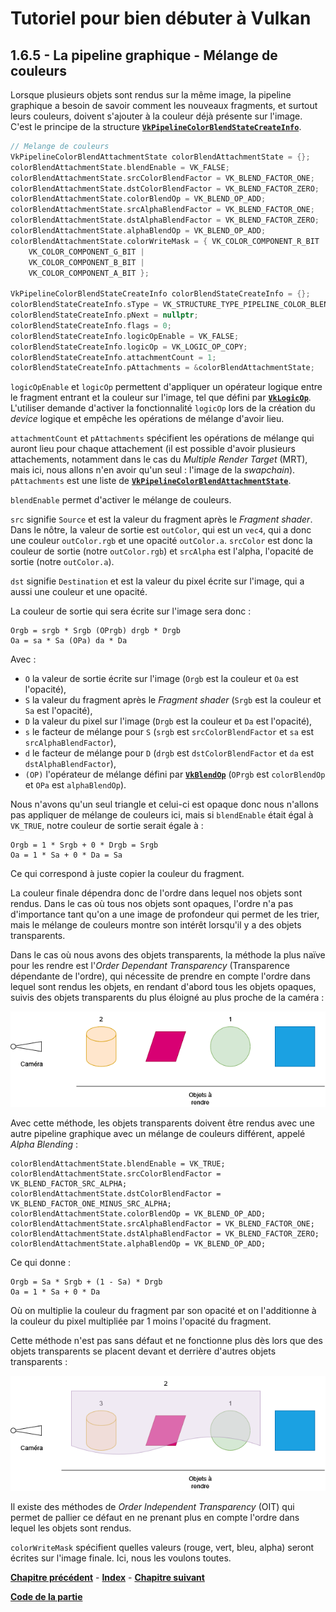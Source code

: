 # Tutoriel pour bien débuter à Vulkan
## 1.6.5 - La pipeline graphique - Mélange de couleurs

Lorsque plusieurs objets sont rendus sur la même image, la pipeline graphique a besoin de savoir comment les nouveaux fragments, et surtout leurs couleurs, doivent s'ajouter à la couleur déjà présente sur l'image. C'est le principe de la structure [**``VkPipelineColorBlendStateCreateInfo``**](https://registry.khronos.org/vulkan/specs/1.3-extensions/man/html/VkPipelineColorBlendStateCreateInfo.html).

```CPP
// Melange de couleurs
VkPipelineColorBlendAttachmentState colorBlendAttachmentState = {};
colorBlendAttachmentState.blendEnable = VK_FALSE;
colorBlendAttachmentState.srcColorBlendFactor = VK_BLEND_FACTOR_ONE;
colorBlendAttachmentState.dstColorBlendFactor = VK_BLEND_FACTOR_ZERO;
colorBlendAttachmentState.colorBlendOp = VK_BLEND_OP_ADD;
colorBlendAttachmentState.srcAlphaBlendFactor = VK_BLEND_FACTOR_ONE;
colorBlendAttachmentState.dstAlphaBlendFactor = VK_BLEND_FACTOR_ZERO;
colorBlendAttachmentState.alphaBlendOp = VK_BLEND_OP_ADD;
colorBlendAttachmentState.colorWriteMask = { VK_COLOR_COMPONENT_R_BIT |
	VK_COLOR_COMPONENT_G_BIT |
	VK_COLOR_COMPONENT_B_BIT |
	VK_COLOR_COMPONENT_A_BIT };

VkPipelineColorBlendStateCreateInfo colorBlendStateCreateInfo = {};
colorBlendStateCreateInfo.sType = VK_STRUCTURE_TYPE_PIPELINE_COLOR_BLEND_STATE_CREATE_INFO;
colorBlendStateCreateInfo.pNext = nullptr;
colorBlendStateCreateInfo.flags = 0;
colorBlendStateCreateInfo.logicOpEnable = VK_FALSE;
colorBlendStateCreateInfo.logicOp = VK_LOGIC_OP_COPY;
colorBlendStateCreateInfo.attachmentCount = 1;
colorBlendStateCreateInfo.pAttachments = &colorBlendAttachmentState;
```

``logicOpEnable`` et ``logicOp`` permettent d'appliquer un opérateur logique entre le fragment entrant et la couleur sur l'image, tel que défini par [**``VkLogicOp``**](https://registry.khronos.org/vulkan/specs/1.3-extensions/man/html/VkLogicOp.html). L'utiliser demande d'activer la fonctionnalité ``logicOp`` lors de la création du *device* logique et empêche les opérations de mélange d'avoir lieu.

``attachmentCount`` et ``pAttachments`` spécifient les opérations de mélange qui auront lieu pour chaque attachement (il est possible d'avoir plusieurs attachements, notamment dans le cas du *Multiple Render Target* (MRT), mais ici, nous allons n'en avoir qu'un seul : l'image de la *swapchain*). ``pAttachments`` est une liste de [**``VkPipelineColorBlendAttachmentState``**](https://registry.khronos.org/vulkan/specs/1.3-extensions/man/html/VkPipelineColorBlendAttachmentState.html).

``blendEnable`` permet d'activer le mélange de couleurs.

``src`` signifie ``Source`` et est la valeur du fragment après le *Fragment shader*. Dans le nôtre, la valeur de sortie est ``outColor``, qui est un ``vec4``, qui a donc une couleur ``outColor.rgb`` et une opacité ``outColor.a``. ``srcColor`` est donc la couleur de sortie (notre ``outColor.rgb``) et ``srcAlpha`` est l'alpha, l'opacité de sortie (notre ``outColor.a``).

``dst`` signifie ``Destination`` et est la valeur du pixel écrite sur l'image, qui a aussi une couleur et une opacité.

La couleur de sortie qui sera écrite sur l'image sera donc :

```
Orgb = srgb * Srgb (OPrgb) drgb * Drgb
Oa = sa * Sa (OPa) da * Da
```

Avec :
- ``O`` la valeur de sortie écrite sur l'image (``Orgb`` est la couleur et ``Oa`` est l'opacité),
- ``S`` la valeur du fragment après le *Fragment shader* (``Srgb`` est la couleur et ``Sa`` est l'opacité),
- ``D`` la valeur du pixel sur l'image (``Drgb`` est la couleur et ``Da`` est l'opacité),
- ``s`` le facteur de mélange pour ``S`` (``srgb`` est ``srcColorBlendFactor`` et ``sa`` est ``srcAlphaBlendFactor``),
- ``d`` le facteur de mélange pour ``D`` (``drgb`` est ``dstColorBlendFactor`` et ``da`` est ``dstAlphaBlendFactor``),
- ``(OP)`` l'opérateur de mélange défini par [**``VkBlendOp``**](https://registry.khronos.org/vulkan/specs/1.3-extensions/man/html/VkBlendOp.html) (``OPrgb`` est ``colorBlendOp`` et ``OPa`` est ``alphaBlendOp``).

Nous n'avons qu'un seul triangle et celui-ci est opaque donc nous n'allons pas appliquer de mélange de couleurs ici, mais si ``blendEnable`` était égal à ``VK_TRUE``, notre couleur de sortie serait égale à :

```
Orgb = 1 * Srgb + 0 * Drgb = Srgb
Oa = 1 * Sa + 0 * Da = Sa
```

Ce qui correspond à juste copier la couleur du fragment.

La couleur finale dépendra donc de l'ordre dans lequel nos objets sont rendus. Dans le cas où tous nos objets sont opaques, l'ordre n'a pas d'importance tant qu'on a une image de profondeur qui permet de les trier, mais le mélange de couleurs montre son intérêt lorsqu'il y a des objets transparents.

Dans le cas où nous avons des objets transparents, la méthode la plus naïve pour les rendre est l'*Order Dependant Transparency* (Transparence dépendante de l'ordre), qui nécessite de prendre en compte l'ordre dans lequel sont rendus les objets, en rendant d'abord tous les objets opaques, suivis des objets transparents du plus éloigné au plus proche de la caméra :

![Transparence dépendante de l'ordre](images/transparence_dependante_ordre.png)

Avec cette méthode, les objets transparents doivent être rendus avec une autre pipeline graphique avec un mélange de couleurs différent, appelé *Alpha Blending* :

```
colorBlendAttachmentState.blendEnable = VK_TRUE;
colorBlendAttachmentState.srcColorBlendFactor = VK_BLEND_FACTOR_SRC_ALPHA;
colorBlendAttachmentState.dstColorBlendFactor = VK_BLEND_FACTOR_ONE_MINUS_SRC_ALPHA;
colorBlendAttachmentState.colorBlendOp = VK_BLEND_OP_ADD;
colorBlendAttachmentState.srcAlphaBlendFactor = VK_BLEND_FACTOR_ONE;
colorBlendAttachmentState.dstAlphaBlendFactor = VK_BLEND_FACTOR_ZERO;
colorBlendAttachmentState.alphaBlendOp = VK_BLEND_OP_ADD;
```

Ce qui donne :

```
Orgb = Sa * Srgb + (1 - Sa) * Drgb
Oa = 1 * Sa + 0 * Da
```

Où on multiplie la couleur du fragment par son opacité et on l'additionne à la couleur du pixel multipliée par 1 moins l'opacité du fragment.

Cette méthode n'est pas sans défaut et ne fonctionne plus dès lors que des objets transparents se placent devant et derrière d'autres objets transparents :

![Défaut de la transparence dépendante de l'ordre](images/transparence_dependante_ordre_defaut.png)

Il existe des méthodes de *Order Independent Transparency* (OIT) qui permet de pallier ce défaut en ne prenant plus en compte l'ordre dans lequel les objets sont rendus.

``colorWriteMask`` spécifient quelles valeurs (rouge, vert, bleu, alpha) seront écrites sur l'image finale. Ici, nous les voulons toutes.

[**Chapitre précédent**](4.md) - [**Index**](../../index.md) - [**Chapitre suivant**](6.md)

[**Code de la partie**](https://github.com/ZaOniRinku/TutorielVulkanFR/tree/partie1/6)